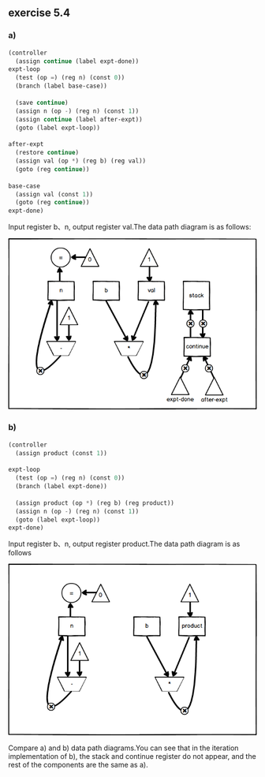 ## exercise 5.4

### a)

``` Scheme
(controller
  (assign continue (label expt-done))
expt-loop
  (test (op =) (reg n) (const 0))
  (branch (label base-case))
  
  (save continue)
  (assign n (op -) (reg n) (const 1))
  (assign continue (label after-expt))
  (goto (label expt-loop))
  
after-expt
  (restore continue)
  (assign val (op *) (reg b) (reg val))
  (goto (reg continue))

base-case
  (assign val (const 1))
  (goto (reg continue))  
expt-done)
```

Input register b、n, output register val.The data path diagram is as follows:

<img src="./exercise_5_4_a.png"/>


### b)

``` Scheme
(controller
  (assign product (const 1))

expt-loop  
  (test (op =) (reg n) (const 0))
  (branch (label expt-done))
  
  (assign product (op *) (reg b) (reg product))
  (assign n (op -) (reg n) (const 1))
  (goto (label expt-loop))
expt-done)
```

Input register b、n, output register product.The data path diagram is as follows

<img src="./exercise_5_4_b.png"/>

Compare a) and b) data path diagrams.You can see that in the iteration implementation of b), the stack and continue register do not appear, and the rest of the components are the same as a).
